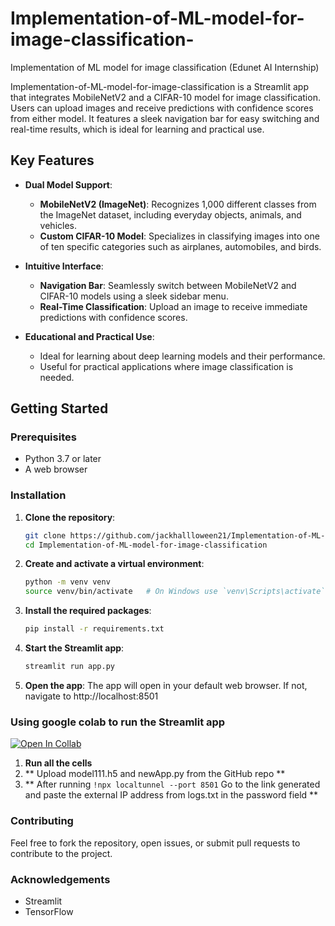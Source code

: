 # Implementation-of-ML-model-for-image-classification-
Implementation of ML model for image classification (Edunet AI Internship)

Implementation-of-ML-model-for-image-classification is a Streamlit app that integrates MobileNetV2 and a CIFAR-10 model for image classification. Users can upload images and receive predictions with confidence scores from either model. It features a sleek navigation bar for easy switching and real-time results, which is ideal for learning and practical use.

## Key Features

- **Dual Model Support**:
  - **MobileNetV2 (ImageNet)**: Recognizes 1,000 different classes from the ImageNet dataset, including everyday objects, animals, and vehicles.
  - **Custom CIFAR-10 Model**: Specializes in classifying images into one of ten specific categories such as airplanes, automobiles, and birds.

- **Intuitive Interface**:
  - **Navigation Bar**: Seamlessly switch between MobileNetV2 and CIFAR-10 models using a sleek sidebar menu.
  - **Real-Time Classification**: Upload an image to receive immediate predictions with confidence scores.

- **Educational and Practical Use**:
  - Ideal for learning about deep learning models and their performance.
  - Useful for practical applications where image classification is needed.

## Getting Started

### Prerequisites

- Python 3.7 or later
- A web browser

### Installation

1. **Clone the repository**:
   ```bash
   git clone https://github.com/jackhallloween21/Implementation-of-ML-model-for-image-classification.git
   cd Implementation-of-ML-model-for-image-classification
2. **Create and activate a virtual environment**:
    ```bash
    python -m venv venv
    source venv/bin/activate   # On Windows use `venv\Scripts\activate`
3. **Install the required packages**:
    ```bash
    pip install -r requirements.txt
4. **Start the Streamlit app**:
    ```bash
    streamlit run app.py
5. **Open the app**: 
    The app will open in your default web browser. If not, navigate to http://localhost:8501
   
### Using google colab to run the Streamlit app 
[![Open In Collab](https://colab.research.google.com/assets/colab-badge.svg)](https://colab.research.google.com/github/jackhallloween21/Implementation-of-ML-model-for-image-classification/blob/main/Streamlit_on_colab_running_app_py_.ipynb)

1. **Run all the cells**
2. ** Upload  model111.h5 and newApp.py from the GitHub repo **
3. ** After running ```!npx localtunnel --port 8501``` 
Go to the link generated and paste the external IP address from logs.txt in the password field **

### Contributing
  Feel free to fork the repository, open issues, or submit pull requests to contribute to the project.

### Acknowledgements
  - Streamlit
  - TensorFlow
